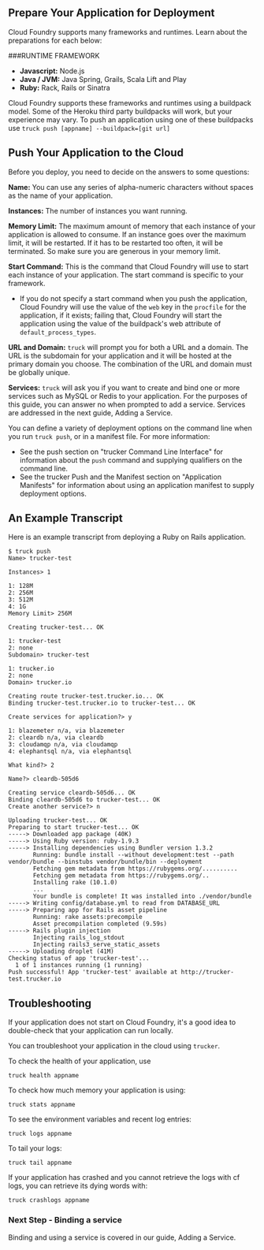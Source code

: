 ## Prepare Your Application for Deployment
Cloud Foundry supports many frameworks and runtimes. Learn about the preparations for each below:

###RUNTIME  FRAMEWORK
* **Javascript:** Node.js
* **Java / JVM:** Java Spring, Grails, Scala Lift and Play
* **Ruby:** Rack, Rails or Sinatra

Cloud Foundry supports these frameworks and runtimes using a buildpack model. Some of the Heroku third party buildpacks will work, but your experience may vary. To push an application using one of these buildpacks use `truck push [appname] --buildpack=[git url]`

## Push Your Application to the Cloud
Before you deploy, you need to decide on the answers to some questions:

**Name:** You can use any series of alpha-numeric characters without spaces as the name of your application.

**Instances:** The number of instances you want running.

**Memory Limit:** The maximum amount of memory that each instance of your application is allowed to consume. If an instance goes over the maximum limit, it will be restarted. If it has to be restarted too often, it will be terminated. So make sure you are generous in your memory limit.

**Start Command:** This is the command that Cloud Foundry will use to start each instance of your application. The start command is specific to your framework.
* If you do not specify a start command when you push the application, Cloud Foundry will use the value of the `web` key in the `procfile` for the application, if it exists; failing that, Cloud Foundry will start the application using the value of the buildpack's web attribute of `default_process_types`.

**URL and Domain:** `truck` will prompt you for both a URL and a domain. The URL is the subdomain for your application and it will be hosted at the primary domain you choose. The combination of the URL and domain must be globally unique.

**Services:** `truck` will ask you if you want to create and bind one or more services such as MySQL or Redis to your application. For the purposes of this guide, you can answer no when prompted to add a service. Services are addressed in the next guide, Adding a Service.

You can define a variety of deployment options on the command line when you run `truck push`, or in a manifest file. For more information:

* See the push section on "trucker Command Line Interface" for information about the `push` command and supplying qualifiers on the command line.
* See the trucker Push and the Manifest section on "Application Manifests" for information about using an application manifest to supply deployment options.

## An Example Transcript
Here is an example transcript from deploying a Ruby on Rails application.

```
$ truck push
Name> trucker-test

Instances> 1

1: 128M
2: 256M
3: 512M
4: 1G
Memory Limit> 256M

Creating trucker-test... OK

1: trucker-test
2: none
Subdomain> trucker-test

1: trucker.io
2: none
Domain> trucker.io

Creating route trucker-test.trucker.io... OK
Binding trucker-test.trucker.io to trucker-test... OK

Create services for application?> y

1: blazemeter n/a, via blazemeter
2: cleardb n/a, via cleardb
3: cloudamqp n/a, via cloudamqp
4: elephantsql n/a, via elephantsql

What kind?> 2

Name?> cleardb-505d6

Creating service cleardb-505d6... OK
Binding cleardb-505d6 to trucker-test... OK
Create another service?> n

Uploading trucker-test... OK
Preparing to start trucker-test... OK
-----> Downloaded app package (40K)
-----> Using Ruby version: ruby-1.9.3
-----> Installing dependencies using Bundler version 1.3.2
       Running: bundle install --without development:test --path vendor/bundle --binstubs vendor/bundle/bin --deployment
       Fetching gem metadata from https://rubygems.org/..........
       Fetching gem metadata from https://rubygems.org/..
       Installing rake (10.1.0)
       ...
       Your bundle is complete! It was installed into ./vendor/bundle
-----> Writing config/database.yml to read from DATABASE_URL
-----> Preparing app for Rails asset pipeline
       Running: rake assets:precompile
       Asset precompilation completed (9.59s)
-----> Rails plugin injection
       Injecting rails_log_stdout
       Injecting rails3_serve_static_assets
-----> Uploading droplet (41M)
Checking status of app 'trucker-test'...
  1 of 1 instances running (1 running)
Push successful! App 'trucker-test' available at http://trucker-test.trucker.io
```

## Troubleshooting
If your application does not start on Cloud Foundry, it's a good idea to double-check that your application can run locally.

You can troubleshoot your application in the cloud using `trucker`.

To check the health of your application, use

```
truck health appname
```

To check how much memory your application is using:

```
truck stats appname
```

To see the environment variables and recent log entries:

```
truck logs appname
```

To tail your logs:

```
truck tail appname
```

If your application has crashed and you cannot retrieve the logs with cf logs, you can retrieve its dying words with:

```
truck crashlogs appname
```

### Next Step - Binding a service
Binding and using a service is covered in our guide, Adding a Service.